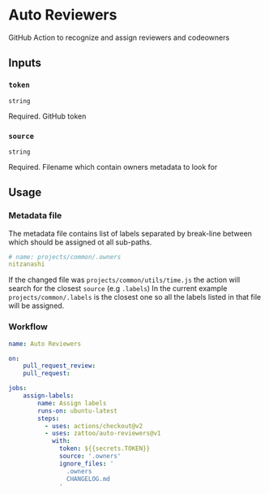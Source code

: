 # Auto Reviewers

GitHub Action to recognize and assign reviewers and codeowners

## Inputs

### `token`

`string`

Required. GitHub token

### `source`

`string`

Required. Filename which contain owners metadata to look for

## Usage

### Metadata file
The metadata file contains list of labels separated by break-line between which should be assigned ot all sub-paths.
```yml
# name: projects/common/.owners
nitzanashi
```

If the changed file was `projects/common/utils/time.js` the action will search for the closest `source` (e.g `.labels`)
In the current example `projects/common/.labels` is the closest one so all the labels listed in that file will be assigned.

### Workflow

````yaml
name: Auto Reviewers

on:
    pull_request_review:
    pull_request:

jobs:
    assign-labels:
        name: Assign labels
        runs-on: ubuntu-latest
        steps:
          - uses: actions/checkout@v2
          - uses: zattoo/auto-reviewers@v1
            with:
              token: ${{secrets.TOKEN}}
              source: '.owners'
              ignore_files: '
                .owners
                CHANGELOG.md
              '
````
